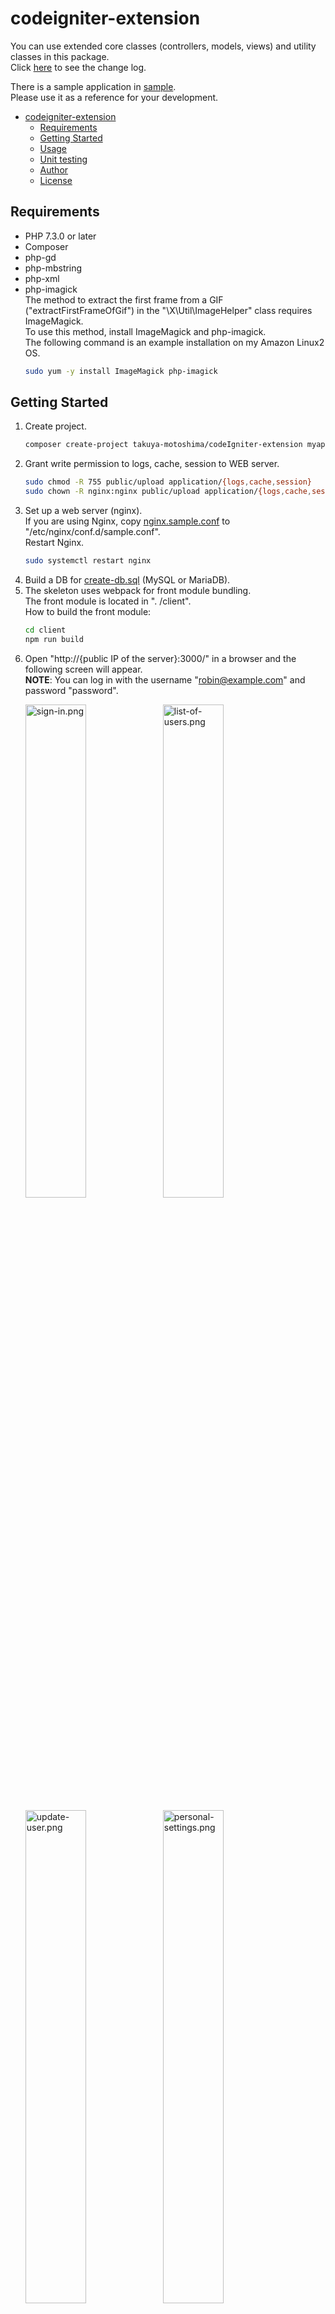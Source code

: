 # codeigniter-extension
You can use extended core classes (controllers, models, views) and utility classes in this package.  
Click [here](CHANGELOG.md) to see the change log.  

There is a sample application in [sample](sample).  
Please use it as a reference for your development.

- [codeigniter-extension](#codeigniter-extension)
  - [Requirements](#requirements)
  - [Getting Started](#getting-started)
  - [Usage](#usage)
  - [Unit testing](#unit-testing)
  - [Author](#author)
  - [License](#license)

## Requirements
- PHP 7.3.0 or later
- Composer
- php-gd
- php-mbstring
- php-xml
- php-imagick  
    The method to extract the first frame from a GIF ("extractFirstFrameOfGif") in the "\X\Util\ImageHelper" class requires ImageMagick.   
    To use this method, install ImageMagick and php-imagick.  
    The following command is an example installation on my Amazon Linux2 OS.  
    ```sh
    sudo yum -y install ImageMagick php-imagick
    ```

## Getting Started
1. Create project.
    ```sh
    composer create-project takuya-motoshima/codeIgniter-extension myapp
    ```
1. Grant write permission to logs, cache, session to WEB server.
    ```sh
    sudo chmod -R 755 public/upload application/{logs,cache,session}
    sudo chown -R nginx:nginx public/upload application/{logs,cache,session}
    ```
1. Set up a web server (nginx).  
    If you are using Nginx, copy [nginx.sample.conf](nginx.sample.conf) to "/etc/nginx/conf.d/sample.conf".  
    Restart Nginx.  
    ```sh
    sudo systemctl restart nginx
    ```
1. Build a DB for [create-db.sql](skeleton/create-db.sql) (MySQL or MariaDB).
1. The skeleton uses webpack for front module bundling.  
    The front module is located in ". /client".  
    How to build the front module:  
    ```sh
    cd client
    npm run build
    ```
1. Open "http://{public IP of the server}:3000/" in a browser and the following screen will appear.  
    **NOTE**: You can log in with the username "robin@example.com" and password "password".  
    <p align="left">
      <img alt="sign-in.png" src="https://raw.githubusercontent.com/takuya-motoshima/codeigniter-extension/master/screencaps/sign-in.png" width="45%">
      <img alt="list-of-users.png" src="https://raw.githubusercontent.com/takuya-motoshima/codeigniter-extension/master/screencaps/list-of-users.png" width="45%">
    </p>
    <p align="left">
      <img alt="update-user.png" src="https://raw.githubusercontent.com/takuya-motoshima/codeigniter-extension/master/screencaps/update-user.png" width="45%">
      <img alt="personal-settings.png" src="https://raw.githubusercontent.com/takuya-motoshima/codeigniter-extension/master/screencaps/personal-settings.png" width="45%">
    </p>
    <p align="left">
      <img alt="page-not-found.png" src="https://raw.githubusercontent.com/takuya-motoshima/codeigniter-extension/master/screencaps/page-not-found.png" width="45%">
    </p>

## Usage
See [https://codeigniter.com/userguide3/](https://codeigniter.com/userguide3/) for basic usage.  
- About config (application/config/config.php).
    <table>
      <thead>
        <tr>
          <th>Name</th>
          <th>Before</th>
          <th>After</th>
        </tr>
      </thead>
      <tbody>
        <tr>
          <td>base_url</td>
          <td></td>
          <td>if (!empty($_SERVER['HTTP_HOST'])) $config['base_url'] = '//' . $_SERVER['HTTP_HOST'] . str_replace(basename($_SERVER['SCRIPT_NAME']), '', $_SERVER['SCRIPT_NAME']);</td>
        </tr>
        <tr>
          <td>enable_hooks</td>
          <td>FALSE</td>
          <td>TRUE</td>
        </tr>
        <tr>
          <td>permitted_uri_chars</td>
          <td>a-z 0-9~%.:_\-</td>
          <td>a-z 0-9~%.:_\-,</td>
        </tr>
        <tr>
          <td>sess_save_path</td>
          <td>NULL</td>
          <td>APPPATH . 'session';</td>
        </tr>
        <tr>
          <td>cookie_httponly</td>
          <td>FALSE</td>
          <td>TRUE</td>
        </tr>
        <tr>
          <td>composer_autoload</td>
          <td>FALSE</td>
          <td>realpath(APPPATH . '../vendor/autoload.php');</td>
        </tr>
        <tr>
          <td>index_page</td>
          <td>index.php</td>
          <td></td>
        </tr>
      </tbody>
    </table>
- Control of accessible URLs.  
    1. Define a controller to be executed when the root URL is accessed.  
        In the example below, the login page is set to open when the root URL is accessed.  

        application/config/routes.php:
        ```php
        $route['default_controller'] = 'users/login';
        ```
    2. Define login session name.  
        application/config/constants.php:
        ```php
        const SESSION_NAME = 'session';
        ```
    3. Create control over which URLs can be accessed depending on the user's login status.  
        At the same time, add env loading and error handling in "pre_system".  

        application/config/hooks.php:
        ```php
        use \X\Annotation\AnnotationReader;
        use \X\Util\Logger;

        $hook['post_controller_constructor'] = function() {
          if (is_cli())
            return;
          $CI =& get_instance();
          $meta = AnnotationReader::getAccessibility($CI->router->class, $CI->router->method);
          $isLogin = !empty($_SESSION[SESSION_NAME]);
          $currentPath = lcfirst($CI->router->directory ?? '') . lcfirst($CI->router->class) . '/' . $CI->router->method;
          $defaultPath = '/users/index';
          $allowRoles = !empty($meta->allow_role) ? array_map('trim', explode(',', $meta->allow_role)) : null;
          if (!$meta->allow_http)
            throw new \RuntimeException('HTTP access is not allowed');
          else if ($isLogin && !$meta->allow_login)
            redirect($defaultPath);
          else if (!$isLogin && !$meta->allow_logoff)
            redirect('/users/login');
          else if ($isLogin && !empty($allowRoles)) {
            $role = $_SESSION[SESSION_NAME]['role'] ?? '';
            if (!in_array($role, $allowRoles) && $defaultPath !== $currentPath)
              redirect($defaultPath);
          }
        };

        $hook['pre_system'] = function () {
          $dotenv = Dotenv\Dotenv::createImmutable(ENV_DIR);
          $dotenv->load();
          set_exception_handler(function ($e) {
            Logger::error($e);
            show_error($e->getMessage(), 500);
          });
        };
        ```
    4. After this, you will need to create controllers, models, and views, see the sample for details.  
- About Twig Template Engine.  
    This extension package uses the Twig template.  
    See [here](https://twig.symfony.com/doc/3.x/) for how to use Twig.  

    In addition, the session of the logged-in user is automatically set in the template variable.  
    This is useful, for example, when displaying the login username on the screen. 

    PHP: 
    ```php
    $_SESSION['user'] = ['name' => 'John Smith'];
    ```

    HTML: 
    ```html
    {% if session.user is not empty %}
      Hello {{session.user.name}}!
    {% endif %}
      Who is it?
    {% else %}
    ```
- To extend form validation.  
    You can create a new validation rule by creating "application/libraries/AppForm_validation.php" as follows and adding a validation method.
    ```php
    use X\Library\FormValidation;

    class AppForm_validation extends FormValidation {
      public function is_numeric(string $input): bool {
        if (!is_numeric($input)) {
          $this->set_message('is_numeric', 'Please enter a numerical value');
          return false;
        }
        return true;
      }
    }
    ```

    The following extended validations are available in the CodeIgniter extension from the start.    
    <table>
      <thead>
        <tr>
          <th>Rule</th>
          <th>Parameter</th>
          <th>Description</th>
          <th>Example</th>
        </tr>
      </thead>
      <tbody>
        <tr>
          <td>datetime</td>
          <td>Yes</td>
          <td>If the value is other than a date, FALSE is returned..</td>
          <td>datetime[Y-m-d H:i:s]</td>
        </tr>
        <tr>
          <td>hostname</td>
          <td>No</td>
          <td>If the value is other than the host name, FALSE is returned.</td>
          <td></td>
        </tr>
        <tr>
          <td>ipaddress</td>
          <td>No</td>
          <td>If the value is other than an IP address, FALSE is returned.</td>
          <td></td>
        </tr>
        <tr>
          <td>hostname_or_ipaddress</td>
          <td>No</td>
          <td>If the value is other than a host name or IP address, FALSE is returned.</td>
          <td></td>
        </tr>
        <tr>
          <td>unix_username</td>
          <td>No</td>
          <td>If the value is other than a Unix username, FALSE is returned.</td>
          <td></td>
        </tr>
        <tr>
          <td>port</td>
          <td>No</td>
          <td>If the value is other than a port number, FALSE is returned.</td>
          <td></td>
        </tr>
        <tr>
          <td>email</td>
          <td>No</td>
          <td>If the value is other than the email suggested in HTML5, FALSE will be returned.<br><a href="https://html.spec.whatwg.org/multipage/input.html#valid-e-mail-address">https://html.spec.whatwg.org/multipage/input.html#valid-e-mail-address</a></td>
          <td></td>
        </tr>
      </tbody>
    </table>

## Unit testing
The unit test consists of the following files.  
- __tests__/*.php: Test Case.
- phpunit.xml: Test setting fill.
- phpunit-printer.yml: Test result output format.

Run a test.  
```sh
composer test
```

## Author
**Takuya Motoshima**

* [github/takuya-motoshima](https://github.com/takuya-motoshima)
* [twitter/TakuyaMotoshima](https://twitter.com/TakuyaMotoshima)
* [facebook/takuya.motoshima.7](https://www.facebook.com/takuya.motoshima.7)

## License
[MIT](LICENSE)
